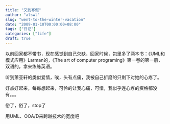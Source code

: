 ```yaml
---
title: "又到寒假"
author: "alswl"
slug: "went-to-the-winter-vacation"
date: "2009-01-10T00:00:00+08:00"
tags: ["日记"]
categories: ["life"]
draft: true
---
```


以前回家都不带书，现在感觉到自己欠缺，回家时候，包里多了两本书：《UML和模式应用》Larman的，《The art of computer
programing》第一卷的第一册，双语的，拿来练练英语。

听到萧亚轩的类似爱情，唉，头有点痛，我被自己折磨的只剩下对她的心疼了。

好点好起来，每每想起来，可怜的让我心痛，可惜，我似乎连心疼的资格都没有。。。

俗了，俗了，stop了

用UML、OOA/D来跨越技术的宽度吧
